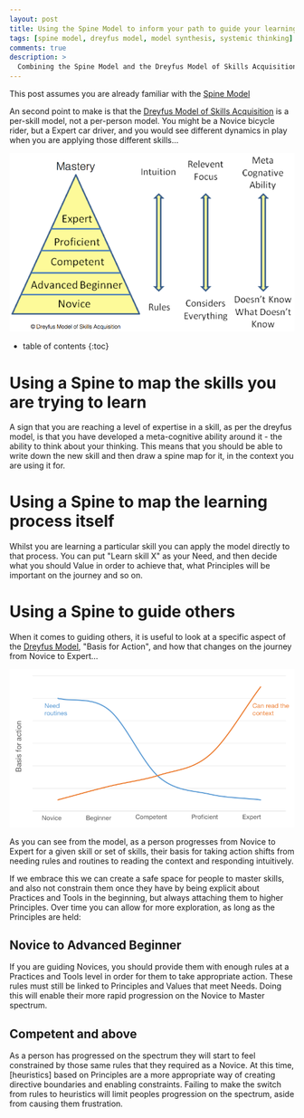 ```yaml
---
layout: post
title: Using the Spine Model to inform your path to guide your learning
tags: [spine model, dreyfus model, model synthesis, systemic thinking]
comments: true
description: >
  Combining the Spine Model and the Dreyfus Model of Skills Acquisition can provide some useful insights into how to lean new skills
---
```


This post assumes you are already familiar with the [Spine Model][spine]

An second point to make is that the [Dreyfus Model of Skills Acquisition][dreyfus] is a per-skill model, not a per-person model. You might be a Novice bicycle rider, but a Expert car driver, and you would see different dynamics in play when you are applying those different skills...

![image](/assets/img/blog/dreyfus.png)

* table of contents
{:toc}

# Using a Spine to map the skills you are trying to learn
A sign that you are reaching a level of expertise in a skill, as per the dreyfus model, is that you have developed a meta-cognitive ability around it - the ability to think about your thinking. This means that you should be able to write down the new skill and then draw a spine map for it, in the context you are using it for.

# Using a Spine to map the learning process itself
Whilst you are learning a particular skill you can apply the model directly to that process. You can put "Learn skill X" as your Need, and then decide what you should Value in order to achieve that, what Principles will be important on the journey and so on.

# Using a Spine to guide others

When it comes to guiding others, it is useful to look at a specific aspect of the [Dreyfus Model][dreyfus], "Basis for Action", and how that changes on the journey from Novice to Expert...

![image](/assets/img/blog/dreyfus-basisforaction.png)

As you can see from the model, as a person progresses from Novice to Expert for a given skill or set of skills, their basis for taking action shifts from needing rules and routines to reading the context and responding intuitively. 

If we embrace this we can create a safe space for people to master skills, and also not constrain them once they have by being explicit about Practices and Tools in the beginning, but always attaching them to higher Principles. Over time you can allow for more exploration, as long as the Principles are held:

## Novice to Advanced Beginner
If you are guiding Novices, you should provide them with enough rules at a Practices and Tools level in order for them to take appropriate action. These rules must still be linked to Principles and Values that meet Needs. Doing this will enable their more rapid progression on the Novice to Master spectrum.

## Competent and above
As a person has progressed on the spectrum they will start to feel constrained by those same rules that they required as a Novice. At this time, [heuristics] based on Principles are a more appropriate way of creating directive boundaries and enabling constraints. Failing to make the switch from rules to heuristics will limit peoples progression on the spectrum, aside from causing them frustration.

[spine]: http://spinemodel.info
[dreyfus]: https://en.wikipedia.org/wiki/Dreyfus_model_of_skill_acquisition
